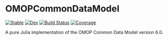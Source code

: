 # OMOPCommonDataModel

[![Stable](https://img.shields.io/badge/docs-stable-blue.svg)](https://JuliaHealth.github.io/OMOPCommonDataModel.jl/stable)
[![Dev](https://img.shields.io/badge/docs-dev-blue.svg)](https://JuliaHealth.github.io/OMOPCommonDataModel.jl/dev)
[![Build Status](https://github.com/JuliaHealth/OMOPCommonDataModel.jl/workflows/CI/badge.svg)](https://github.com/JuliaHealth/OMOPCommonDataModel.jl/actions)
[![Coverage](https://codecov.io/gh/JuliaHealth/OMOPCommonDataModel.jl/branch/master/graph/badge.svg)](https://codecov.io/gh/JuliaHealth/OMOPCommonDataModel.jl)

A pure Julia implementation of the OMOP Common Data Model version 6.0.
